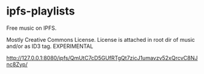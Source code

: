 # ipfs-playlists
Free music on IPFS.

Mostly Creative Commons License. License is attached in root dir of music and/or as ID3 tag.
EXPERIMENTAL

http://127.0.0.1:8080/ipfs/QmUtC7cD5GUfRTgQt7zicJ1umavzv52xQrcvC8NJnc8Zyp/

